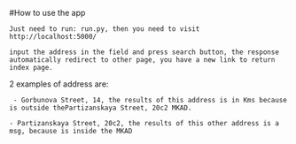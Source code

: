 #How to use the app

```Just need to run: run.py, then you need to visit http://localhost:5000/```

```input the address in the field and press search button, the response automatically redirect to other page, you have a new link to return index page. ```

2 examples of address are:

``` - Gorbunova Street, 14, the results of this address is in Kms because is outside thePartizanskaya Street, 20с2 MKAD.```

```- Partizanskaya Street, 20с2, the results of this other address is a msg, because is inside the MKAD```